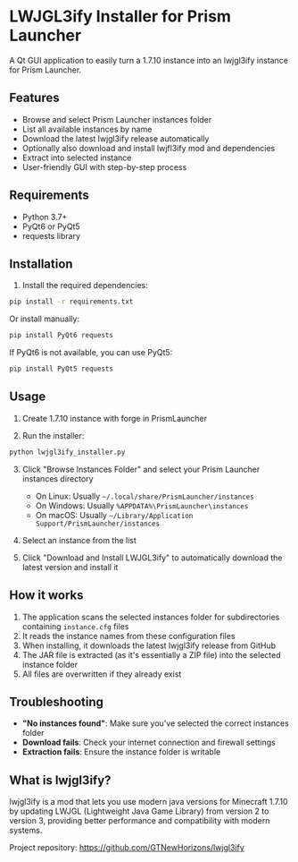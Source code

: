 # LWJGL3ify Installer for Prism Launcher

A Qt GUI application to easily turn a 1.7.10 instance into an lwjgl3ify instance for Prism Launcher.

## Features

- Browse and select Prism Launcher instances folder
- List all available instances by name
- Download the latest lwjgl3ify release automatically
- Optionally also download and install lwjfl3ify mod and dependencies
- Extract into selected instance
- User-friendly GUI with step-by-step process

## Requirements

- Python 3.7+
- PyQt6 or PyQt5
- requests library

## Installation

1. Install the required dependencies:
```bash
pip install -r requirements.txt
```

Or install manually:
```bash
pip install PyQt6 requests
```

If PyQt6 is not available, you can use PyQt5:
```bash
pip install PyQt5 requests
```

## Usage

1. Create 1.7.10 instance with forge in PrismLauncher

2. Run the installer:
```bash
python lwjgl3ify_installer.py
```

3. Click "Browse Instances Folder" and select your Prism Launcher instances directory
   - On Linux: Usually `~/.local/share/PrismLauncher/instances`
   - On Windows: Usually `%APPDATA%\PrismLauncher\instances`
   - On macOS: Usually `~/Library/Application Support/PrismLauncher/instances`

4. Select an instance from the list

5. Click "Download and Install LWJGL3ify" to automatically download the latest version and install it

## How it works

1. The application scans the selected instances folder for subdirectories containing `instance.cfg` files
2. It reads the instance names from these configuration files
3. When installing, it downloads the latest lwjgl3ify release from GitHub
4. The JAR file is extracted (as it's essentially a ZIP file) into the selected instance folder
5. All files are overwritten if they already exist

## Troubleshooting

- **"No instances found"**: Make sure you've selected the correct instances folder
- **Download fails**: Check your internet connection and firewall settings
- **Extraction fails**: Ensure the instance folder is writable

## What is lwjgl3ify?

lwjgl3ify is a mod that lets you use modern java versions for Minecraft 1.7.10 by updating LWJGL (Lightweight Java Game Library) from version 2 to version 3, providing better performance and compatibility with modern systems.

Project repository: https://github.com/GTNewHorizons/lwjgl3ify 

